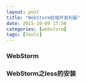 ```yaml
---
layout: post
title: "WebStorm前端开发利器"
date: 2015-10-09 17:50
categories: [webstorm]
tags: [tools]
---
```

### WebStorm



### WebStorm之less的安装
